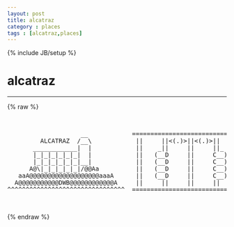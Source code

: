```yaml
---
layout: post
title: alcatraz
category : places
tags : [alcatraz,places]
---
```

{% include JB/setup %}
# alcatraz
---
{% raw %}
<pre>


                    __            ================================
         ALCATRAZ  /__\            ||     ||&lt;(.)&gt;||&lt;(.)&gt;||     || 
       ____________|  |            ||    _||     ||     ||_    || 
       |_|_|_|_|_|_|  |            ||   (__D     ||     C__)   || 
       |_|_|_|_|_|_|__|            ||   (__D     ||     C__)   ||
      A@\|_|_|_|_|_|/@@Aa          ||   (__D     ||     C__)   ||
   aaA@@@@@@@@@@@@@@@@@@@aaaA      ||   (__D     ||     C__)   ||
  A@@@@@@@@@@@DWB@@@@@@@@@@@@A     ||     ||     ||     ||  dwb||
^^^^^^^^^^^^^^^^^^^^^^^^^^^^^^^^  ================================

 </pre>
{% endraw %}
